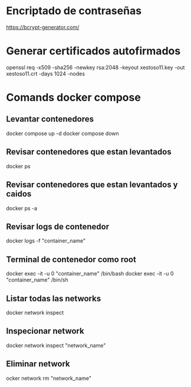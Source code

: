 
# Encriptado de contraseñas
https://bcrypt-generator.com/

# Generar certificados autofirmados
openssl req -x509 -sha256 -newkey rsa:2048 -keyout xestoso11.key -out xestoso11.crt -days 1024 -nodes

# Comands docker compose
## Levantar contenedores
docker compose up -d
docker compose down

## Revisar contenedores que estan levantados
docker ps

## Revisar contenedores que estan levantados y caidos
docker ps -a

## Revisar logs de contenedor
docker logs -f "container_name"

## Terminal de contenedor como root
docker exec -it -u 0 "container_name" /bin/bash
docker exec -it -u 0 "container_name" /bin/sh

## Listar todas las networks
docker network inspect

## Inspecionar network
docker network inspect "network_name"

## Eliminar network
ocker network rm "network_name"